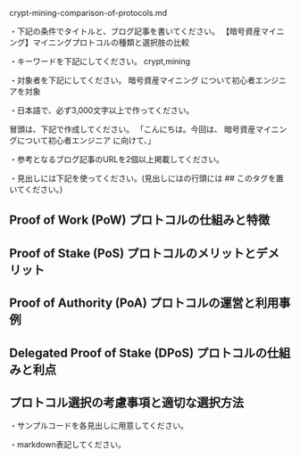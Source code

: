 crypt-mining-comparison-of-protocols.md

・下記の条件でタイトルと、ブログ記事を書いてください。
【暗号資産マイニング】マイニングプロトコルの種類と選択肢の比較

・キーワードを下記にしてください。
crypt,mining

・対象者を下記にしてください。
  暗号資産マイニング について初心者エンジニアを対象


・日本語で、必ず3,000文字以上で作ってください。

冒頭は、下記で作成してください。
「こんにちは。今回は、
暗号資産マイニングについて初心者エンジニア
に向けて、」

・参考となるブログ記事のURLを2個以上掲載してください。

・見出しには下記を使ってください。(見出しにはの行頭には ## このタグを置いてください。)
## Proof of Work (PoW) プロトコルの仕組みと特徴
## Proof of Stake (PoS) プロトコルのメリットとデメリット
## Proof of Authority (PoA) プロトコルの運営と利用事例
## Delegated Proof of Stake (DPoS) プロトコルの仕組みと利点
## プロトコル選択の考慮事項と適切な選択方法

・サンプルコードを各見出しに用意してください。

・markdown表記してください。

